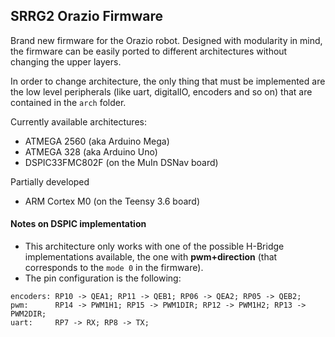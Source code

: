 ## SRRG2 Orazio Firmware
 Brand new firmware for the Orazio robot. Designed with modularity in mind,
 the firmware can be easily ported to different architectures without changing
 the upper layers.

In order to change architecture, the only thing that must be implemented are
the low level peripherals (like uart, digitalIO, encoders and so on) that are
contained in the ```arch``` folder.

Currently available architectures:
- ATMEGA 2560 (aka Arduino Mega)
- ATMEGA 328  (aka Arduino Uno)
- DSPIC33FMC802F (on the MuIn DSNav board)

Partially developed
- ARM Cortex M0 (on the Teensy 3.6 board)

#### Notes on DSPIC implementation
- This architecture only works with one of the possible H-Bridge implementations
available, the one with **pwm+direction**
(that corresponds to the ```mode 0``` in the firmware).
- The pin configuration is the following:
```
encoders: RP10 -> QEA1; RP11 -> QEB1; RP06 -> QEA2; RP05 -> QEB2;
pwm:      RP14 -> PWM1H1; RP15 -> PWM1DIR; RP12 -> PWM1H2; RP13 -> PWM2DIR;
uart:     RP7 -> RX; RP8 -> TX;
```
